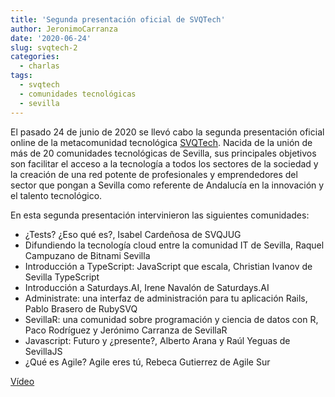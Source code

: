 ```yaml
---
title: 'Segunda presentación oficial de SVQTech'
author: JeronimoCarranza
date: '2020-06-24'
slug: svqtech-2
categories: 
  - charlas
tags: 
  - svqtech
  - comunidades tecnológicas
  - sevilla
---
```


El pasado 24 de junio de 2020 se llevó cabo la segunda presentación oficial online de la metacomunidad tecnológica [SVQTech](https://svqtech.com/). Nacida de la unión de más de 20 comunidades tecnológicas de Sevilla, sus principales objetivos son facilitar el acceso a la tecnología a todos los sectores de la sociedad y la creación de una red potente de profesionales y emprendedores del sector que pongan a Sevilla como referente de Andalucía en la innovación y el talento tecnológico.

En esta segunda presentación intervinieron las siguientes comunidades:

- ¿Tests? ¿Eso qué es?, Isabel Cardeñosa de SVQJUG
- Difundiendo la tecnología cloud entre la comunidad IT de Sevilla, Raquel Campuzano de Bitnami Sevilla
- Introducción a TypeScript: JavaScript que escala, Christian Ivanov de Sevilla TypeScript
- Introducción a Saturdays.AI, Irene Navalón de Saturdays.AI
- Administrate: una interfaz de administración para tu aplicación Rails, Pablo Brasero de RubySVQ
- SevillaR: una comunidad sobre programación y ciencia de datos con R, Paco Rodríguez y Jerónimo Carranza de SevillaR
- Javascript: Futuro y ¿presente?, Alberto Arana y Raúl Yeguas de SevillaJS
- ¿Qué es Agile? Agile eres tú, Rebeca Gutierrez de Agile Sur



[Vídeo](https://www.youtube.com/watch?v=1IqDtlUv3gA)

